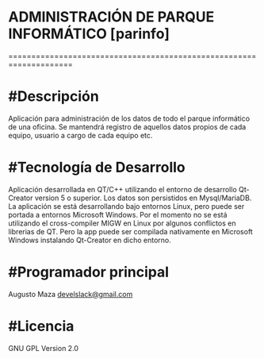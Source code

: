 # ADMINISTRACIÓN DE PARQUE INFORMÁTICO [parinfo]
====================================================================

#Descripción
====================================================================

Aplicación para administración de los datos de todo el parque informático
de una oficina. Se mantendrá registro de aquellos datos propios de cada
equipo, usuario a cargo de cada equipo etc.

#Tecnología de Desarrollo
====================================================================

Aplicación desarrollada en QT/C++ utilizando el entorno de desarrollo
Qt-Creator version 5 o superior. 
Los datos son persistidos en Mysql/MariaDB.
La aplicación se está desarrollando bajo entornos Linux, pero puede 
ser portada a entornos Microsoft Windows.
Por el momento no se está utilizando el cross-compiler MIGW en Linux
por algunos conflictos en librerias de QT.
Pero la app puede ser compilada nativamente en Microsoft Windows
instalando Qt-Creator en dicho entorno.

#Programador principal
====================================================================

Augusto Maza
develslack@gmail.com

#Licencia
====================================================================

GNU GPL Version 2.0
